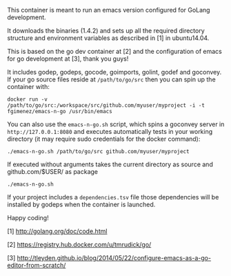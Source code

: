 This container is meant to run an emacs version configured for GoLang development.

It downloads the binaries (1.4.2) and sets up all the required directory structure and environment variables as described in [1] in ubuntu14.04.

This is based on the go dev container at [2] and the configuration of emacs for go development at [3], thank you guys!

It includes godep, godeps, gocode, goimports, golint, godef and goconvey. If your go source files reside at `/path/to/go/src` then you can spin up the container with:

    docker run -v /path/to/go/src:/workspace/src/github.com/myuser/myproject -i -t fgimenez/emacs-n-go /usr/bin/emacs

You can also use the `emacs-n-go.sh` script, which spins a goconvey server in `http://127.0.0.1:8080` and executes automatically tests in your working directory (it may require sudo credentials for the docker command):

    ./emacs-n-go.sh /path/to/go/src github.com/myuser/myproject

If executed without arguments takes the current directory as source and github.com/$USER/<current directory basename> as package

    ./emacs-n-go.sh

If your project includes a `dependencies.tsv` file those dependencies will be installed by godeps when the container is launched.

Happy coding!

[1] http://golang.org/doc/code.html

[2] https://registry.hub.docker.com/u/tmrudick/go/

[3] http://tleyden.github.io/blog/2014/05/22/configure-emacs-as-a-go-editor-from-scratch/
